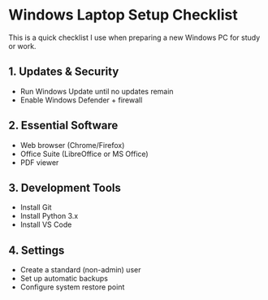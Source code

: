 # Windows Laptop Setup Checklist

This is a quick checklist I use when preparing a new Windows PC for study or work.

## 1. Updates & Security
- Run Windows Update until no updates remain
- Enable Windows Defender + firewall

## 2. Essential Software
- Web browser (Chrome/Firefox)
- Office Suite (LibreOffice or MS Office)
- PDF viewer

## 3. Development Tools
- Install Git
- Install Python 3.x
- Install VS Code

## 4. Settings
- Create a standard (non-admin) user
- Set up automatic backups
- Configure system restore point

